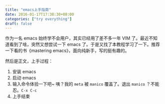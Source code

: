 ```yaml
---
title: "emacs上手指南"
date: 2016-01-17T17:38:30+08:00
categories: ["try everything"]
draft: false
---
```


作为一名 emacs 始终学不会用户，其实已经用了差不多一年 VIM 了。最近不知道看到了啥，突然又想尝试一下 emacs 了。于是又找了本教程学习了一下。推荐一下看的书《mastering emacs》，面向纯新手，写的挺有趣的。

然后是正文，上手过程：

1. 安装 emacs
2. 启动 emacs
3. 输入命令体验一下吧~ 咦？我的 `meta` 被 `manico` 覆盖了。退出 `manico` ？不能忍。`C-x C-c`
4. 上手结束
